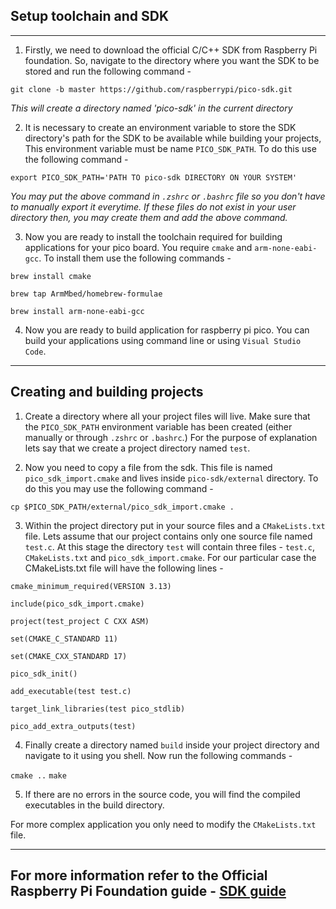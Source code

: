 ## Setup toolchain and SDK
---

1. Firstly, we need to download the official C/C++ SDK from Raspberry Pi foundation. So, navigate to the directory where you want the SDK to be stored and run the following command -

`git clone -b master https://github.com/raspberrypi/pico-sdk.git`

*This will create a directory named 'pico-sdk' in the current directory*

2. It is necessary to create an environment variable to store the SDK directory's path for the SDK to be available while building your projects,  This environment variable must be name `PICO_SDK_PATH`. To do this use the following command -

`export PICO_SDK_PATH='PATH TO pico-sdk DIRECTORY ON YOUR SYSTEM'`

*You may put the above command in `.zshrc` or `.bashrc` file so you don't have to manually export it everytime. If these files do not exist in your user directory then, you may create them and add the above command.*

3. Now you are ready to install the toolchain required for building applications for your pico board. You require `cmake` and `arm-none-eabi-gcc`. To install them use the following commands -

`brew install cmake`

`brew tap ArmMbed/homebrew-formulae`

`brew install arm-none-eabi-gcc`

4. Now you are ready to build application for raspberry pi pico. You can build your applications using command line or using `Visual Studio Code`.

---

## Creating and building projects

1. Create a directory where all your project files will live. Make sure that the `PICO_SDK_PATH` environment variable has been created (either manually or through `.zshrc` or `.bashrc`.) For the purpose of explanation lets say that we create a project directory named `test`.

2. Now you need to copy a file from the sdk. This file is named `pico_sdk_import.cmake` and lives inside `pico-sdk/external` directory. To do this you may use the following command -

`cp $PICO_SDK_PATH/external/pico_sdk_import.cmake .`

3. Within the project directory put in your source files and a `CMakeLists.txt` file. Lets assume that our project contains only one source file named `test.c`. At this stage the directory `test` will contain three files - `test.c`,  `CMakeLists.txt` and `pico_sdk_import.cmake`. For our particular case the CMakeLists.txt file will have the following lines -

`cmake_minimum_required(VERSION 3.13)`

`include(pico_sdk_import.cmake)`

`project(test_project C CXX ASM)`

`set(CMAKE_C_STANDARD 11)`

`set(CMAKE_CXX_STANDARD 17)`

`pico_sdk_init()`

`add_executable(test test.c)`

`target_link_libraries(test pico_stdlib)`

`pico_add_extra_outputs(test)`

4. Finally create a directory named `build` inside your project directory and navigate to it using you shell. Now run the following commands -

`cmake ..`
`make`

5. If there are no errors in the source code, you will find the compiled executables in the build directory. 

For more complex application you only need to modify the `CMakeLists.txt` file.

---

## For more information refer to the Official Raspberry Pi Foundation guide - [SDK guide](https://www.uctronics.com/download/Datasheet/C_and_C++_development_with_Raspberry_Pi_Pico_and_RP2040_based_boards.pdf)